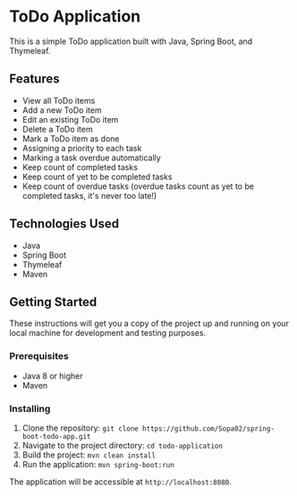# ToDo Application

This is a simple ToDo application built with Java, Spring Boot, and Thymeleaf.

## Features

- View all ToDo items
- Add a new ToDo item
- Edit an existing ToDo item
- Delete a ToDo item
- Mark a ToDo item as done
- Assigning a priority to each task
- Marking a task overdue automatically
- Keep count of completed tasks
- Keep count of yet to be completed tasks
- Keep count of overdue tasks (overdue tasks count as yet to be completed tasks, it's never too late!)
  
## Technologies Used

- Java
- Spring Boot
- Thymeleaf
- Maven

## Getting Started

These instructions will get you a copy of the project up and running on your local machine for development and testing purposes.

### Prerequisites

- Java 8 or higher
- Maven

### Installing

1. Clone the repository: `git clone https://github.com/Sopa02/spring-boot-todo-app.git`
2. Navigate to the project directory: `cd todo-application`
3. Build the project: `mvn clean install`
4. Run the application: `mvn spring-boot:run`

The application will be accessible at `http://localhost:8080`.
